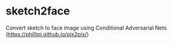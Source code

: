 # sketch2face
Convert sketch to face image using Conditional Adversarial Nets (https://phillipi.github.io/pix2pix/)

